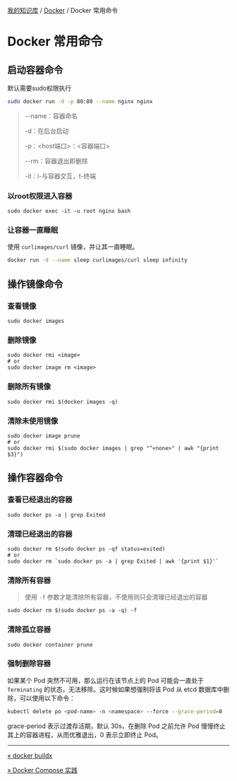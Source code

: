 [我的知识库](../README.md) / [Docker](zz_generated_mdi.md) / Docker 常用命令

# Docker 常用命令

## 启动容器命令

默认需要sudo权限执行

```sh
sudo docker run -d -p 80:80 --name nginx nginx
```

> --name：容器命名
>
> -d：在后台启动
>
> -p：<host端口>：<容器端口>
>
> --rm：容器退出即删除
>
> -it：i-与容器交互，t-终端

### 以root权限进入容器

```shell
sudo docker exec -it -u root nginx bash
```

### 让容器一直睡眠

使用 `curlimages/curl` 镜像，并让其一直睡眠。

```bash
docker run -d --name sleep curlimages/curl sleep infinity
```

## 操作镜像命令

### 查看镜像

```shell
sudo docker images
```

### 删除镜像

```shell
sudo docker rmi <image>
# or
sudo docker image rm <image>
```

### 删除所有镜像

```shell
sudo docker rmi $(docker images -q)
```

### 清除未使用镜像

```shell
sudo docker image prune
# or
sudo docker rmi $(sudo docker images | grep "^<none>" | awk "{print $3}")
```

## 操作容器命令

### 查看已经退出的容器

```shell
sudo docker ps -a | grep Exited
```

### 清理已经退出的容器

```shell
sudo docker rm $(sudo docker ps -qf status=exited)
# or
sudo docker rm `sudo docker ps -a | grep Exited | awk '{print $1}'`
```

### 清除所有容器

> 使用 `-f` 参数才能清除所有容器，不使用则只会清理已经退出的容器

```shell
sudo docker rm $(sudo docker ps -a -q) -f
```

### 清除孤立容器

```shell
sudo docker container prune
```

### 强制删除容器

如果某个 Pod 突然不可用，那么运行在该节点上的 Pod 可能会一直处于 `Terminating` 的状态，无法移除。这时候如果想强制将该 Pod 从 etcd 数据库中删除，可以使用以下命令：

```bash
kubectl delete po <pod-name> -n <namespace> --force --grace-period=0
```

grace-period 表示过渡存活期，默认 30s，在删除 Pod 之前允许 Pod 慢慢终止其上的容器进程，从而优雅退出，0 表示立即终止 Pod。

---
[« docker buildx](docker-buildx.md)

[» Docker Compose 实践](docker-compose-practice.md)

